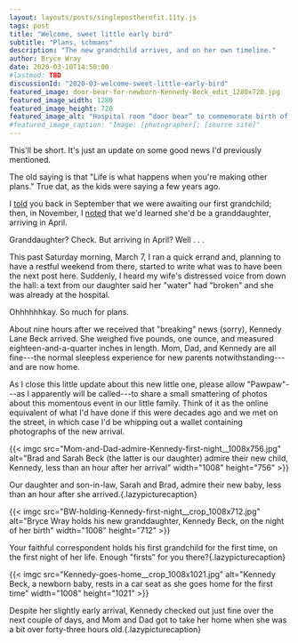 ```yaml
---
layout: layouts/posts/singlepostherofit.11ty.js
tags: post
title: "Welcome, sweet little early bird"
subtitle: "Plans, schmans"
description: "The new grandchild arrives, and on her own timeline."
author: Bryce Wray
date: 2020-03-10T14:50:00
#lastmod: TBD
discussionId: "2020-03-welcome-sweet-little-early-bird"
featured_image: door-bear-for-newborn-Kennedy-Beck_edit_1280x720.jpg
featured_image_width: 1280
featured_image_height: 720
featured_image_alt: "Hospital room “door bear” to commemorate birth of Kennedy Beck"
#featured_image_caption: "Image: [photographer]; [source site]"
---
```


This'll be short. It's just an update on some good news I'd previously mentioned.

The old saying is that "Life is what happens when you're making other plans." True dat, as the kids were saying a few years ago.

I [told](/posts/2019/09/now-im-sixty-four) you back in September that we were awaiting our first grandchild; then, in November, I [noted](/posts/2019/11/mixed-nuts-2019-11) that we'd learned she'd be a granddaughter, arriving in April.

Granddaughter? Check. But arriving in April? Well&nbsp;.&nbsp;.&nbsp;.

This past Saturday morning, March 7, I ran a quick errand and, planning to have a restful weekend from there, started to write what was to have been the next post here. Suddenly, I heard my wife's distressed voice from down the hall: a text from our daughter said her "water" had "broken" and she was already at the hospital.

Ohhhhhhkay. So much for plans.

About nine hours after we received that "breaking" news (sorry), Kennedy Lane Beck arrived. She weighed five pounds, one ounce, and measured eighteen-and-a-quarter inches in length. Mom, Dad, and Kennedy are all fine---the normal sleepless experience for new parents notwithstanding---and are now home.

As I close this little update about this new little one, please allow "Pawpaw"---as I apparently will be called---to share a small smattering of photos about this momentous event in our little family. Think of it as the online equivalent of what I'd have done if this were decades ago and we met on the street, in which case I'd be whipping out a wallet containing photographs of the new arrival.

{{< imgc src="Mom-and-Dad-admire-Kennedy-first-night__1008x756.jpg" alt="Brad and Sarah Beck (the latter is our daughter) admire their new child, Kennedy, less than an hour after her arrival" width="1008" height="756" >}}

Our daughter and son-in-law, Sarah and Brad, admire their new baby, less than an hour after she arrived.{.lazypicturecaption}

{{< imgc src="BW-holding-Kennedy-first-night__crop_1008x712.jpg" alt="Bryce Wray holds his new granddaughter, Kennedy Beck, on the night of her birth" width="1008" height="712" >}}

Your faithful correspondent holds his first grandchild for the first time, on the first night of her life. Enough "firsts" for you there?{.lazypicturecaption}

{{< imgc src="Kennedy-goes-home__crop_1008x1021.jpg" alt="Kennedy Beck, a newborn baby, rests in a car seat as she goes home for the first time" width="1008" height="1021" >}}

Despite her slightly early arrival, Kennedy checked out just fine over the next couple of days, and Mom and Dad got to take her home when she was a bit over <span class="nobrk">forty-three hours old</span>.{.lazypicturecaption}